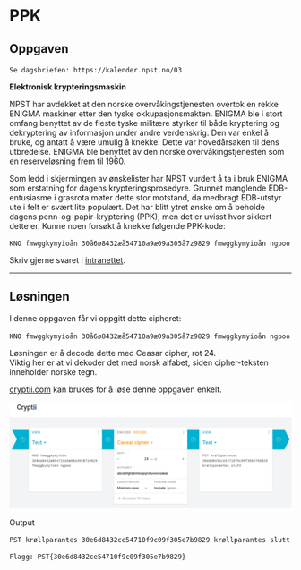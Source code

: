 # PPK

## Oppgaven

    Se dagsbriefen: https://kalender.npst.no/03

<p><strong>Elektronisk krypteringsmaskin</strong></p><p>NPST har avdekket at den norske overvåkingstjenesten overtok en rekke ENIGMA maskiner etter den tyske okkupasjonsmakten. ENIGMA ble i stort omfang benyttet av de fleste tyske militære styrker til både kryptering og dekryptering av informasjon under andre verdenskrig. Den var enkel å bruke, og antatt å være umulig å knekke. Dette var hovedårsaken til dens utbredelse. ENIGMA ble benyttet av den norske overvåkingstjenesten som en reserveløsning frem til 1960.</p><p>Som ledd i skjermingen av ønskelister har NPST vurdert å ta i bruk ENIGMA som erstatning for dagens krypteringsprosedyre. Grunnet manglende EDB-entusiasme i grasrota møter dette stor motstand, da medbragt EDB-utstyr ute i felt er svært lite populært. Det har blitt ytret ønske om å beholde dagens penn-og-papir-kryptering (PPK), men det er uvisst hvor sikkert dette er. Kunne noen forsøkt å knekke følgende PPK-kode:</p><pre><code>KNO fmwggkymyioån 30å6ø8432æå54710a9æ09a305å7z9829 fmwggkymyioån ngpoo</code></pre><p>Skriv gjerne svaret i <a href="https://intranett.npst.no/challenges">intranettet</a>.</p>

---

## Løsningen

I denne oppgaven får vi oppgitt dette cipheret:  

`KNO fmwggkymyioån 30å6ø8432æå54710a9æ09a305å7z9829 fmwggkymyioån ngpoo`  

Løsningen er å decode dette med Ceasar cipher, rot 24.  
Viktig her er at vi dekoder det med norsk alfabet, siden cipher-teksten inneholder norske tegn.

[cryptii.com](https://cryptii.com) kan brukes for å løse denne oppgaven enkelt.

![screenshot1](./assets/screen1.png)

Output

```text
PST krøllparantes 30e6d8432ce54710f9c09f305e7b9829 krøllparantes slutt
```

```
Flagg: PST{30e6d8432ce54710f9c09f305e7b9829}
```
